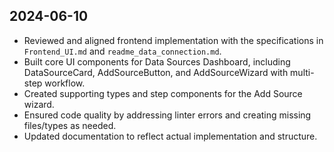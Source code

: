 ## 2024-06-10
- Reviewed and aligned frontend implementation with the specifications in `Frontend_UI.md` and `readme_data_connection.md`.
- Built core UI components for Data Sources Dashboard, including DataSourceCard, AddSourceButton, and AddSourceWizard with multi-step workflow.
- Created supporting types and step components for the Add Source wizard.
- Ensured code quality by addressing linter errors and creating missing files/types as needed.
- Updated documentation to reflect actual implementation and structure.
